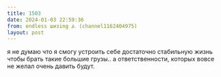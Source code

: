 ```yaml
---
title: 1503
date: 2024-01-03 22:59:36
from: endless шизing ⍼ (channel1162404975)
layout: post
---
```


я не думаю что я смогу устроить себе достаточно стабильную жизнь чтобы брать такие большие грузы.. а ответственности, которых вовсе не желал очень давить будут.
